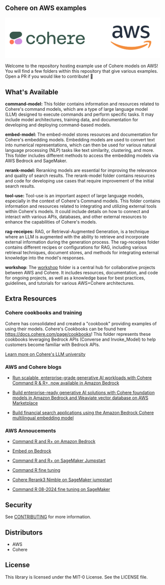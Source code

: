 ## Cohere on AWS examples

![cohereaws](imgs/cohereaws.png)

Welcome to the repository hosting example use of Cohere models on AWS! You will find a few folders within this repository that give various examples.
Open a PR if you would like to contribute! :twisted_rightwards_arrows:

## What's Available

**command-model:** This folder contains information and resources related to Cohere's command models, which are a type of large language model (LLM) designed to execute commands and perform specific tasks. It may include model architectures, training data, and documentation for developing and deploying command-based models.

**embed-model:** The embed-model stores resources and documentation for Cohere's embedding models. Embedding models are used to convert text into numerical representations, which can then be used for various natural language processing (NLP) tasks like text similarity, clustering, and more. This folder includes different methods to access the embedding models via AWS Bedrock and SageMaker.

**rerank-model:** Reranking models are essential for improving the relevance and quality of search results. The rerank-model folder contains resources and code for developing use cases that require improvement of the initial search results. 

**tool-use:** Tool-use is an important aspect of large language models, especially in the context of Cohere's Command models. This folder contains information and resources related to integrating and utilizing external tools within Cohere's models. It could include details on how to connect and interact with various APIs, databases, and other external resources to enhance the capabilities of Cohere's models.

**rag-receipes:** RAG, or Retrieval-Augmented Generation, is a technique where an LLM is augmented with the ability to retrieve and incorporate external information during the generation process. The rag-receipes folder contains different recipes or configurations for RAG, including various retrieval techniques, document stores, and methods for integrating external knowledge into the model's responses.

**workshop**: The [workshop](https://catalog.us-east-1.prod.workshops.aws/workshops/a7a3df78-086e-4159-8451-c1229e0f951e/en-US) folder is a central hub for collaborative projects between AWS and Cohere. It includes resources, documentation, and code for ongoing projects, as well as a knowledge base for best practices, guidelines, and tutorials for various AWS+Cohere architectures.

## Extra Resources 

### Cohere cookbooks and training
Cohere has consolidated and created a "cookbook" providing examples of using their models. Cohere's Cookbooks can be found here https://docs.cohere.com/page/cookbooks! This folder represents these cookbooks leveraging Bedrock APIs (Converse and Invoke_Model) to help customers become familiar with Bedrock APIs.

[Learn more on Cohere's LLM university](https://cohere.com/llmu/#cohere-on-aws)

### AWS and Cohere blogs

- [Run scalable, enterprise-grade generative AI workloads with Cohere Command R & R+, now available in Amazon Bedrock](https://aws.amazon.com/blogs/aws/run-scalable-enterprise-grade-generative-ai-workloads-with-cohere-r-r-now-available-in-amazon-bedrock/)

- [Build enterprise-ready generative AI solutions with Cohere foundation models in Amazon Bedrock and Weaviate vector database on AWS Marketplace](https://aws.amazon.com/blogs/machine-learning/build-enterprise-ready-generative-ai-solutions-with-cohere-foundation-models-in-amazon-bedrock-and-weaviate-vector-database-on-aws-marketplace/)

- [Build financial search applications using the Amazon Bedrock Cohere multilingual embedding model](https://aws.amazon.com/blogs/machine-learning/build-financial-search-applications-using-the-amazon-bedrock-cohere-multilingual-embedding-model/)

### AWS Annoucements

- [Command R and R+ on Amazon Bedrock](https://aws.amazon.com/about-aws/whats-new/2024/04/cohere-command-r-r-plus-amazon-bedrock/)

- [Embed on Bedrock](https://aws.amazon.com/bedrock/cohere-command-embed/)

- [Command R and R+ on SageMaker Jumpstart](https://aws.amazon.com/blogs/machine-learning/cohere-command-r-and-r-are-now-available-in-amazon-sagemaker-jumpstart/)

- [Command R fine tuning](https://aws.amazon.com/blogs/machine-learning/amazon-sagemaker-unveils-the-cohere-command-r-fine-tuning-model/)

- [Cohere Rerank3 Nimble on SageMaker jumpstart](https://aws.amazon.com/blogs/machine-learning/cohere-rerank-3-nimble-now-generally-available-on-amazon-sagemaker-jumpstart/)

- [Command R 08-2024 fine tuning on SageMaker](https://cohere.com/blog/fine-tuning-command0824)

## Security

See [CONTRIBUTING](CONTRIBUTING.md#security-issue-notifications) for more information.

## Distributors

- AWS
- Cohere

## License

This library is licensed under the MIT-0 License. See the LICENSE file.

